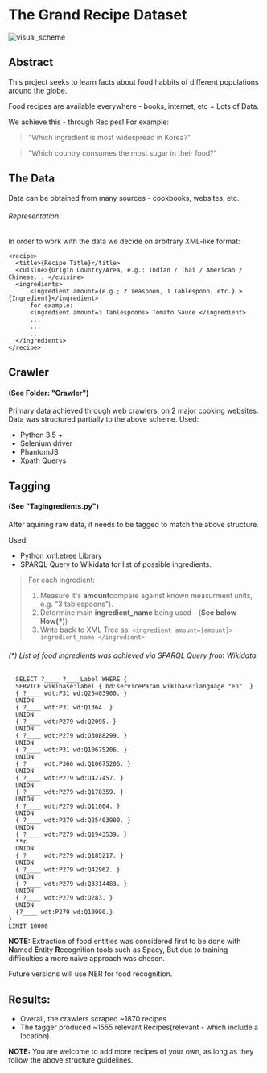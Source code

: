 # The Grand Recipe Dataset

![visual_scheme](https://user-images.githubusercontent.com/7606509/53698452-8cc47080-3de5-11e9-8079-45f48ed58585.png)

## Abstract

This project seeks to learn facts about food habbits of different populations around the globe.

Food recipes are available everywhere - books, internet, etc = Lots of Data.

We achieve this - through Recipes!
For example:
> "Which ingredient is most widespread in Korea?"

> "Which country consumes the most sugar in their food?"
             
## The Data
Data can be obtained from many sources - cookbooks, websites, etc.
###### Representation:
In order to work with the data we decide on arbitrary XML-like format:

```
<recipe>
  <title>{Recipe Title}</title>
  <cuisine>{Origin Country/Area, e.g.: Indian / Thai / American / Chinese... </cuisine>
  <ingredients>
      <ingredient amount={e.g.; 2 Teaspoon, 1 Tablespoon, etc.} >{Ingredient}</ingredient>
      for example:
      <ingredient amount=3 Tablespoons> Tomato Sauce </ingredient>
      ...
      ...
      ...
  </ingredients>
</recipe>
```

## Crawler 
#### (See Folder: "Crawler")
Primary data achieved through web crawlers, on 2 major cooking websites.
Data was structured partially to the above scheme.
  Used:
- Python 3.5 + 
- Selenium driver
- PhantomJS
- Xpath Querys

## Tagging
#### (See "TagIngredients.py")

After aquiring raw data, it needs to be tagged to match the above structure.

Used:
- Python xml.etree Library
- SPARQL Query to Wikidata for list of possible ingredients.

> For each ingredient:
> 1. Measure it's **amount**compare against known measurment units, e.g. "3 tablespoons").
> 2. Determine main **ingredient_name** being used - (**See below How(*)**)
> 3. Write back to XML Tree as: ``` <ingredient amount={amount}> ingredient_name </ingredient> ```
###### (*) List of food ingredients was achieved via SPARQL Query from Wikidata:
```
  SELECT ?____ ?____Label WHERE {
  SERVICE wikibase:label { bd:serviceParam wikibase:language "en". }
  { ?____ wdt:P31 wd:Q25403900. }
  UNION
  { ?____ wdt:P31 wd:Q1364. }
  UNION
  { ?____ wdt:P279 wd:Q2095. }
  UNION
  { ?____ wdt:P279 wd:Q3088299. }
  UNION
  { ?____ wdt:P31 wd:Q10675206. }
  UNION
  { ?____ wdt:P366 wd:Q10675206. }
  UNION
  { ?____ wdt:P279 wd:Q427457. }
  UNION
  { ?____ wdt:P279 wd:Q178359. }
  UNION
  { ?____ wdt:P279 wd:Q11004. }
  UNION
  { ?____ wdt:P279 wd:Q25403900. }
  UNION
  { ?____ wdt:P279 wd:Q1943539. }
  **r
  UNION
  { ?____ wdt:P279 wd:Q185217. }
  UNION
  { ?____ wdt:P279 wd:Q42962. }
  UNION
  { ?____ wdt:P279 wd:Q3314483. }
  UNION
  { ?____ wdt:P279 wd:Q283. }
  UNION
  {?____ wdt:P279 wd:Q10990.}
}
LIMIT 10000
```
**NOTE:** Extraction of food entities was considered first to be done with **N**amed **E**ntity **R**ecognition tools such as 
Spacy, But due to training difficulties a more naive approach was chosen.

Future versions will use NER for food recognition.

## Results:
- Overall, the crawlers scraped ~1870 recipes
- The tagger produced ~1555 relevant Recipes(relevant - which include a location).

**NOTE:** You are welcome to add more recipes of your own, as long as they follow the above structure guidelines.


